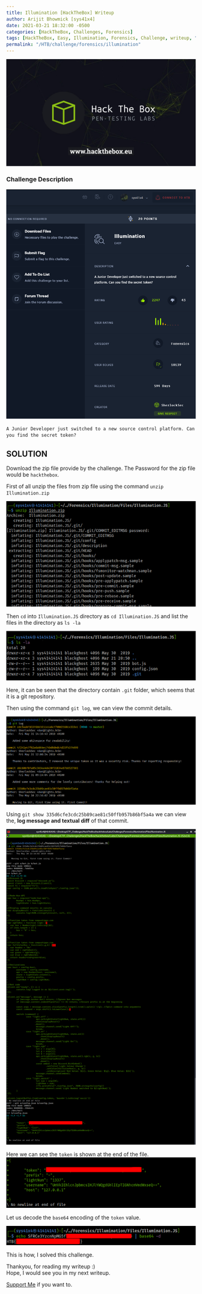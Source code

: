 ```yaml
---
title: Illumination [HackTheBox] Writeup
author: Arijit Bhowmick [sys41x4]
date: 2021-03-21 18:32:00 -0500
categories: [HackTheBox, Challenges, Forensics]
tags: [HackTheBox, Easy, Illumination, Forensics, Challenge, writeup, "git commit"]
permalink: "/HTB/challenge/forensics/illumination"
---
```


[![HTB Img](/assets/htb/htb-img/htb_logo.jpeg)](http://hackthebox.eu)

### Challenge Description

![Challenge Details](/assets/htb/challenge/forensics/illumination/img/challenge_desc.png)


`A Junior Developer just switched to a new source control platform. Can you find the secret token?`

## SOLUTION

Download the zip file provide by the challenge.
The Password for the zip file would be `hackthebox`.

First of all unzip the files from zip file using the command `unzip Illumination.zip`

![Unzip_Files](/assets/htb/challenge/forensics/illumination/img/unzip_compressed_file.png)

Then `cd` into `Illumination.JS` directory as `cd Illumination.JS` and list the files in the directory as  `ls -la`

![list_files](/assets/htb/challenge/forensics/illumination/img/list_files.png)

Here, it can be seen that the directory contain `.git` folder, which seems that it is a git repository.

Then using the command `git log`, we can view the commit details.

![repo_log](/assets/htb/challenge/forensics/illumination/img/git_log_details.png)

Using `git show 335d6cfe3cdc25b89cae81c50ffb957b86bf5a4a` we can view the, **log message and textual diff** of that commit.

![repo_log](/assets/htb/challenge/forensics/illumination/img/commit_details.png)

Here we can see the `token` is shown at the end of the file.
![token](/assets/htb/challenge/forensics/illumination/img/token.png)

Let us decode the `base64` encoding of the `token` value.

![flag](/assets/htb/challenge/forensics/illumination/img/flag.png)

This is how, I solved this challenge.

Thankyou, for reading my writeup :)<br>
Hope, I would see you in my next writeup.

<a href="/support/sys41x4">Support Me</a> if you want to.
